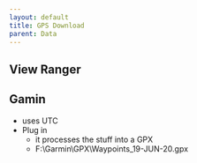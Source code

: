 ```yaml
---
layout: default
title: GPS Download
parent: Data
---
```


## View Ranger

## Gamin

* uses UTC
* Plug in
    * it processes the stuff into a GPX
    * F:\Garmin\GPX\Waypoints_19-JUN-20.gpx